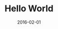---
title: Hello World
date: 2016-02-01
description: This is an optional description for SEO and Open Graph purposes, rather than the default generated excerpt.
category: article
showcaseImage: image.jpeg
tags: ["Web Development", "Research"]
---